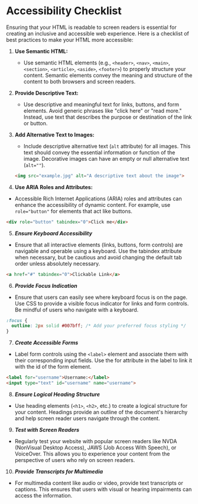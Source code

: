 # Accessibility Checklist

Ensuring that your HTML is readable to screen readers is essential for creating an inclusive and accessible web experience. Here is a checklist of best practices to make your HTML more accessible:

1. **Use Semantic HTML:**
   - Use semantic HTML elements (e.g., `<header>`, `<nav>`, `<main>`, `<section>`, `<article>`, `<aside>`, `<footer>`) to properly structure your content. Semantic elements convey the meaning and structure of the content to both browsers and screen readers.

2. **Provide Descriptive Text:**
   - Use descriptive and meaningful text for links, buttons, and form elements. Avoid generic phrases like "click here" or "read more." Instead, use text that describes the purpose or destination of the link or button.

3. **Add Alternative Text to Images:**
   - Include descriptive alternative text (`alt` attribute) for all images. This text should convey the essential information or function of the image. Decorative images can have an empty or null alternative text (`alt=""`).
   ```html
   <img src="example.jpg" alt="A descriptive text about the image">
   
4. **Use ARIA Roles and Attributes:**
- Accessible Rich Internet Applications (ARIA) roles and attributes can enhance the accessibility of dynamic content. For example, use `role="button"` for elements that act like buttons.

```html
<div role="button" tabindex="0">Click me</div>
```

5. ***Ensure Keyboard Accessibility***
- Ensure that all interactive elements (links, buttons, form controls) are navigable and operable using a keyboard. Use the tabindex attribute when necessary, but be cautious and avoid changing the default tab order unless absolutely necessary.

```html
<a href="#" tabindex="0">Clickable Link</a>
```

6. ***Provide Focus Indication***
- Ensure that users can easily see where keyboard focus is on the page. Use CSS to provide a visible focus indicator for links and form controls. Be mindful of users who navigate with a keyboard.

```css
:focus {
  outline: 2px solid #007bff; /* Add your preferred focus styling */
}
```

7. ***Create Accessible Forms***
- Label form controls using the `<label>` element and associate them with their corresponding input fields. Use the for attribute in the label to link it with the id of the form element.

```html
<label for="username">Username:</label>
<input type="text" id="username" name="username">
```

8. ***Ensure Logical Heading Structure***
- Use heading elements (`<h1>`, `<h2>`, etc.) to create a logical structure for your content. Headings provide an outline of the document's hierarchy and help screen reader users navigate through the content.

9. ***Test with Screen Readers***
- Regularly test your website with popular screen readers like NVDA (NonVisual Desktop Access), JAWS (Job Access With Speech), or VoiceOver. This allows you to experience your content from the perspective of users who rely on screen readers.

10. ***Provide Transcripts for Multimedia***
- For multimedia content like audio or video, provide text transcripts or captions. This ensures that users with visual or hearing impairments can access the information.

